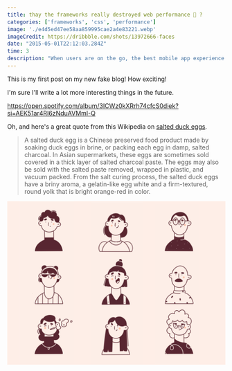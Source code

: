 ```yaml
---
title: thay the frameworks really destroyed web performance 🤔 ?
categories: ['frameworks', 'css', 'performance']
image: './e4d5ed47ee58aa859995cae2a4e83221.webp'
imageCredit: https://dribbble.com/shots/13972666-faces
date: "2015-05-01T22:12:03.284Z"
time: 3
description: "When users are on the go, the best mobile app experience is a fast one. Although the device’s connection speed is out of your control, you can make your app appear like it loads lightning fast."
---
```


This is my first post on my new fake blog! How exciting!

I'm sure I'll write a lot more interesting things in the future.

https://open.spotify.com/album/3ICWz0kXRrh74cfcS0diek?si=AEK51ar4RI6zNduAVMmI-Q


Oh, and here's a great quote from this Wikipedia on
[salted duck eggs](https://en.wikipedia.org/wiki/Salted_duck_egg).

> A salted duck egg is a Chinese preserved food product made by soaking duck
> eggs in brine, or packing each egg in damp, salted charcoal. In Asian
> supermarkets, these eggs are sometimes sold covered in a thick layer of salted
> charcoal paste. The eggs may also be sold with the salted paste removed,
> wrapped in plastic, and vacuum packed. From the salt curing process, the
> salted duck eggs have a briny aroma, a gelatin-like egg white and a
> firm-textured, round yolk that is bright orange-red in color.

![Chinese Salty Egg](./e4d5ed47ee58aa859995cae2a4e83221.webp)
